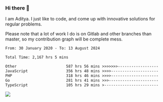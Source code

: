 ### Hi there 👋

I am Aditya. I just like to code, and come up with innovative solutions for regular problems.

Please note that a lot of work I do is on Gitlab and other branches than master, so my contribution graph will be complete mess.

<!--START_SECTION:waka-->

```txt
From: 30 January 2020 - To: 13 August 2024

Total Time: 2,167 hrs 5 mins

Other                      587 hrs 56 mins >>>>>>>------------------   27.13 %
JavaScript                 356 hrs 48 mins >>>>---------------------   16.46 %
PHP                        318 hrs 46 mins >>>>---------------------   14.71 %
Go                         281 hrs 41 mins >>>----------------------   13.00 %
TypeScript                 105 hrs 29 mins >------------------------   04.87 %
```

<!--END_SECTION:waka-->

![](https://komarev.com/ghpvc/?username=BrainBuzzer)
